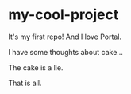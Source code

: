 # my-cool-project
It's my first repo! And I love Portal.

I have some thoughts about cake...

The cake is a lie.

That is all.

